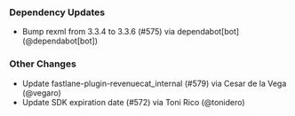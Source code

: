 ### Dependency Updates
* Bump rexml from 3.3.4 to 3.3.6 (#575) via dependabot[bot] (@dependabot[bot])
### Other Changes
* Update fastlane-plugin-revenuecat_internal (#579) via Cesar de la Vega (@vegaro)
* Update SDK expiration date (#572) via Toni Rico (@tonidero)

